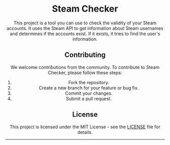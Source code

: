<div align="center">

# Steam Checker

This project is a tool you can use to check the validity of your Steam accounts. It uses the Steam API to get information about Steam usernames and determines if the accounts exist. If it exists, it tries to find the user's information.





  



## Contributing

We welcome contributions from the community. To contribute to Steam Checker, please follow these steps:

1. Fork the repository.
2. Create a new branch for your feature or bug fix.
3. Commit your changes.
4. Submit a pull request. 

<h2> License </h2>

This project is licensed under the MIT License - see the [LICENSE](LICENSE) file for details.

---